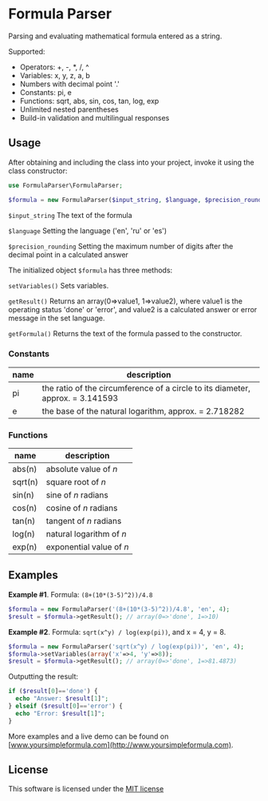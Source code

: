 Formula Parser
==============

Parsing and evaluating mathematical formula entered as a string.

Supported:

* Operators: +, -, *, /, ^
* Variables: x, y, z, a, b
* Numbers with decimal point '.'
* Constants: pi, e
* Functions: sqrt, abs, sin, cos, tan, log, exp
* Unlimited nested parentheses
* Build-in validation and multilingual responses

Usage
---------------

After obtaining and including the class into your project, invoke it using the class constructor:

``` php
use FormulaParser\FormulaParser;

$formula = new FormulaParser($input_string, $language, $precision_rounding);
```

`$input_string` The text of the formula

`$language` Setting the language ('en', 'ru' or 'es')

`$precision_rounding` Setting the maximum number of digits after the decimal point in a calculated answer


The initialized object `$formula` has three methods:

`setVariables()` Sets variables.

`getResult()` Returns an array(0=>value1, 1=>value2), where value1 is the operating status 'done' or 'error', and value2 is a calculated answer or error message in the set language.

`getFormula()` Returns the text of the formula passed to the constructor.

### Constants

|name|description|
|----|-----------|
|pi|the ratio of the circumference of a circle to its diameter, approx. = 3.141593
|e|the base of the natural logarithm, approx. = 2.718282|

### Functions

|name|description|
|----|-----------|
|abs(n)|absolute value of _n_
|sqrt(n)|square root of _n_
|sin(n)|sine of _n_ radians
|cos(n)|cosine of _n_ radians
|tan(n)|tangent of _n_ radians
|log(n)|natural logarithm of _n_
|exp(n)|exponential value of _n_|


Examples
--------

**Example #1**. Formula: `(8+(10*(3-5)^2))/4.8`

``` php
$formula = new FormulaParser('(8+(10*(3-5)^2))/4.8', 'en', 4);
$result = $formula->getResult(); // array(0=>'done', 1=>10)
```

**Example #2**. Formula: `sqrt(x^y) / log(exp(pi))`, and x = 4, y = 8.

``` php
$formula = new FormulaParser('sqrt(x^y) / log(exp(pi))', 'en', 4);
$formula->setVariables(array('x'=>4, 'y'=>8));
$result = $formula->getResult(); // array(0=>'done', 1=>81.4873)
```

Outputting the result:

``` php
if ($result[0]=='done') {
  echo "Answer: $result[1]";
} elseif ($result[0]=='error') {
  echo "Error: $result[1]";
}
```

More examples and a live demo can be found on [www.yoursimpleformula.com](http://www.yoursimpleformula.com).

License
-------

This software is licensed under the [MIT license](https://github.com/denissimon/formula-parser/blob/master/LICENSE)
